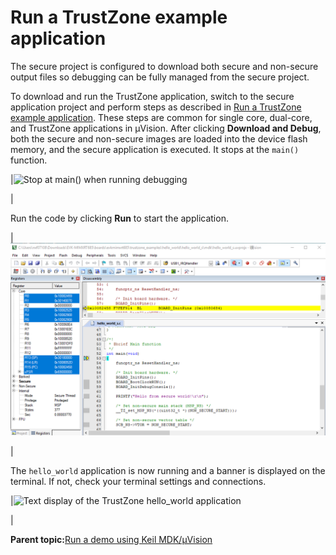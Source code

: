 # Run a TrustZone example application

The secure project is configured to download both secure and non-secure output files so debugging can be fully managed from the secure project.

To download and run the TrustZone application, switch to the secure application project and perform steps as described in [Run a TrustZone example application](run_a_trustzone_example_application_001.md#). These steps are common for single core, dual-core, and TrustZone applications in μVision. After clicking **Download and Debug**, both the secure and non-secure images are loaded into the device flash memory, and the secure application is executed. It stops at the `main()` function.

|![](../images/49_rt500.png "Stop at main() when running
									debugging")

|

Run the code by clicking **Run** to start the application.

|![](../images/figure53_rt600.png "Run button")

|

The `hello_world` application is now running and a banner is displayed on the terminal. If not, check your terminal settings and connections.

|![](../images/text_display_trustzone_hello_world_app.png "Text display of the TrustZone
									hello_world application")

|

**Parent topic:**[Run a demo using Keil MDK/μVision](../topics/run_a_demo_using_keil__mdk_vision.md)

